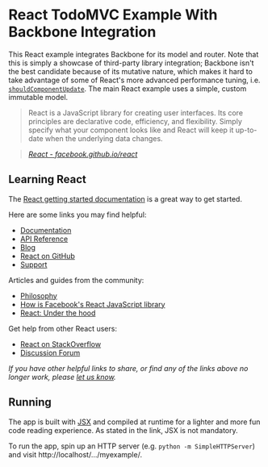# React TodoMVC Example With Backbone Integration

This React example integrates Backbone for its model and router. Note that this is simply a showcase of third-party library integration; Backbone isn't the best candidate because of its mutative nature, which makes it hard to take advantage of some of React's more advanced performance tuning, i.e. [`shouldComponentUpdate`](http://facebook.github.io/react/docs/component-specs.html#updating-shouldcomponentupdate). The main React example uses a simple, custom immutable model.

> React is a JavaScript library for creating user interfaces. Its core principles are declarative code, efficiency, and flexibility. Simply specify what your component looks like and React will keep it up-to-date when the underlying data changes.

> _[React - facebook.github.io/react](http://facebook.github.io/react)_

## Learning React

The [React getting started documentation](http://facebook.github.io/react/docs/getting-started.html) is a great way to get started.

Here are some links you may find helpful:

- [Documentation](http://facebook.github.io/react/docs/getting-started.html)
- [API Reference](http://facebook.github.io/react/docs/reference.html)
- [Blog](http://facebook.github.io/react/blog/)
- [React on GitHub](https://github.com/facebook/react)
- [Support](http://facebook.github.io/react/support.html)

Articles and guides from the community:

- [Philosophy](https://petehuntsposts.quora.com/React-Under-the-Hood)
- [How is Facebook's React JavaScript library](http://www.quora.com/React-JS-Library/How-is-Facebooks-React-JavaScript-library)
- [React: Under the hood](https://petehuntsposts.quora.com/React-Under-the-Hood)

Get help from other React users:

- [React on StackOverflow](http://stackoverflow.com/questions/tagged/reactjs)
- [Discussion Forum](https://discuss.reactjs.org/)

_If you have other helpful links to share, or find any of the links above no longer work, please [let us know](https://github.com/tastejs/todomvc/issues)._

## Running

The app is built with [JSX](http://facebook.github.io/react/docs/jsx-in-depth.html) and compiled at runtime for a lighter and more fun code reading experience. As stated in the link, JSX is not mandatory.

To run the app, spin up an HTTP server (e.g. `python -m SimpleHTTPServer`) and visit http://localhost/.../myexample/.
